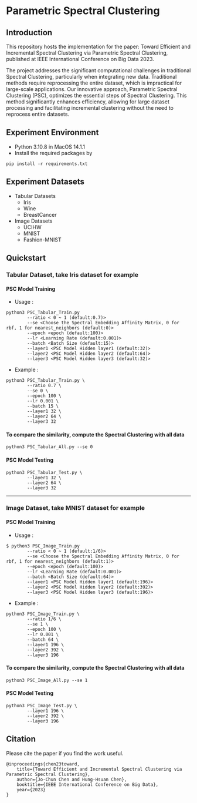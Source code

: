 # Parametric Spectral Clustering

## Introduction
This repository hosts the implementation for the paper: Toward Efficient and Incremental Spectral Clustering via Parametric Spectral Clustering, published at IEEE International Conference on Big Data 2023.

The project addresses the significant computational challenges in traditional Spectral Clustering, particularly when integrating new data. Traditional methods require reprocessing the entire dataset, which is impractical for large-scale applications. Our innovative approach, Parametric Spectral Clustering (PSC), optimizes the essential steps of Spectral Clustering. This method significantly enhances efficiency, allowing for large dataset processing and facilitating incremental clustering without the need to reprocess entire datasets.

## Experiment Environment

- Python 3.10.8 in MacOS 14.1.1
- Install the required packages by
```
pip install -r requirements.txt
```

## Experiment Datasets
- Tabular Datasets
    - Iris
    - Wine
    - BreastCancer
- Image Datasets
    - UCIHW
    - MNIST
    - Fashion-MNIST

## Quickstart

### Tabular Dataset, take Iris dataset for example

#### PSC Model Training
- Usage :
```
python3 PSC_Tabular_Train.py
        --ratio < 0 ~ 1 (default:0.7)>
        --se <Choose the Spectral Embedding Affinity Matrix, 0 for rbf, 1 for nearest_neighbors (default:0)>
        --epoch <epoch (default:100)>
        --lr <Learning Rate (default:0.001)>
        --batch <Batch Size (default:15)>
        --layer1 <PSC Model Hidden layer1 (default:32)>
        --layer2 <PSC Model Hidden layer2 (default:64)>
        --layer3 <PSC Model Hidden layer3 (default:32)>
```
- Example :
```
python3 PSC_Tabular_Train.py \
        --ratio 0.7 \
        --se 0 \
        --epoch 100 \
        --lr 0.001 \
        --batch 15 \
        --layer1 32 \
        --layer2 64 \
        --layer3 32
``` 

#### To compare the similarity, compute the Spectral Clustering with all data
```
python3 PSC_Tabular_All.py --se 0
```

#### PSC Model Testing
```
python3 PSC_Tabular_Test.py \
        --layer1 32 \
        --layer2 64 \
        --layer3 32
```

---

### Image Dataset, take MNIST dataset for example

#### PSC Model Training

- Usage :
```
$ python3 PSC_Image_Train.py
        --ratio < 0 ~ 1 (default:1/6)>
        --se <Choose the Spectral Embedding Affinity Matrix, 0 for rbf, 1 for nearest_neighbors (default:1)>
        --epoch <epoch (default:100)>
        --lr <Learning Rate (default:0.001)>
        --batch <Batch Size (default:64)>
        --layer1 <PSC Model Hidden layer1 (default:196)>
        --layer2 <PSC Model Hidden layer2 (default:392)>
        --layer3 <PSC Model Hidden layer3 (default:196)>
```
- Example :
```
python3 PSC_Image_Train.py \
        --ratio 1/6 \
        --se 1 \
        --epoch 100 \
        --lr 0.001 \
        --batch 64 \
        --layer1 196 \
        --layer2 392 \
        --layer3 196
``` 

#### To compare the similarity, compute the Spectral Clustering with all data
```
python3 PSC_Image_All.py --se 1
```

#### PSC Model Testing
```
python3 PSC_Image_Test.py \
        --layer1 196 \
        --layer2 392 \
        --layer3 196
```

## Citation
Please cite the paper if you find the work useful.

    @inproceedings{chen23toward,
        title={Toward Efficient and Incremental Spectral Clustering via Parametric Spectral Clustering},
        author={Jo-Chun Chen and Hung-Hsuan Chen},
        booktitle={IEEE International Conference on Big Data},
        year={2023}
    }
